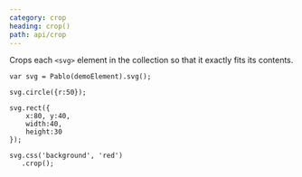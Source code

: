 ```yaml
---
category: crop
heading: crop()
path: api/crop
---
```


Crops each `<svg>` element in the collection so that it exactly fits its contents.

    var svg = Pablo(demoElement).svg();

    svg.circle({r:50});

    svg.rect({
        x:80, y:40,
        width:40,
        height:30
    });

    svg.css('background', 'red')
       .crop();

